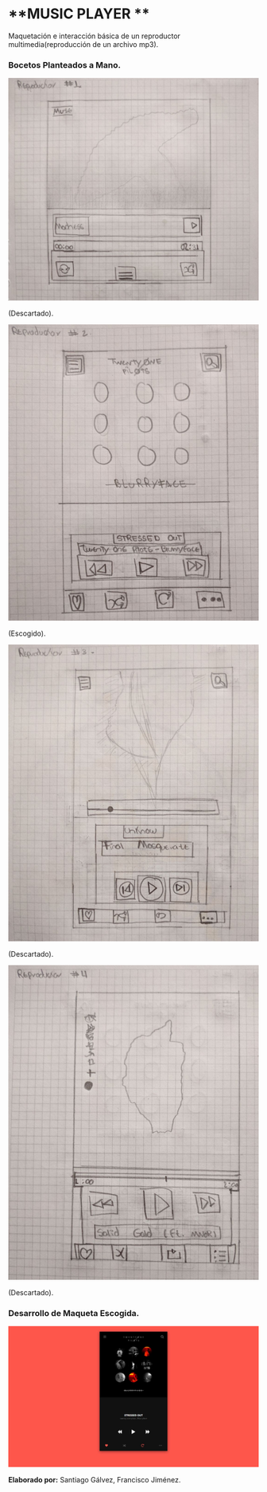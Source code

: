 # **MUSIC PLAYER **

Maquetación e interacción básica de un reproductor multimedia(reproducción de un archivo mp3).

### **Bocetos Planteados a Mano**.

![](assets/images/repro1.jpg)

(Descartado).

![](assets/images/repro2.jpg)

(Escogido).

![](assets/images/repro3.jpg)

(Descartado).

![](assets/images/repro4.jpg)

(Descartado).

### **Desarrollo de Maqueta Escogida.**

![](assets/images/MusicPlayer.jpg)

**Elaborado por:** Santiago Gálvez, Francisco Jiménez.